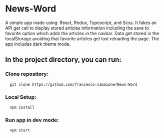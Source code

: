 # News-Word
A simple app made using: React, Redux, Typescript, and Scss. It fakes an API get call to display stored articles information including the save to favorite option which adds the articles in the navbar. Data get stored in the localStorage avoiding that favorite articles get lost reloading the page. The app includes dark theme mode.

## In the project directory, you can run:

### Clone repository:
       
      git clone https://github.com/francesco-camaione/News-Word

### Local Setup:

      npm install

### Run app in dev mode:

      npm start

